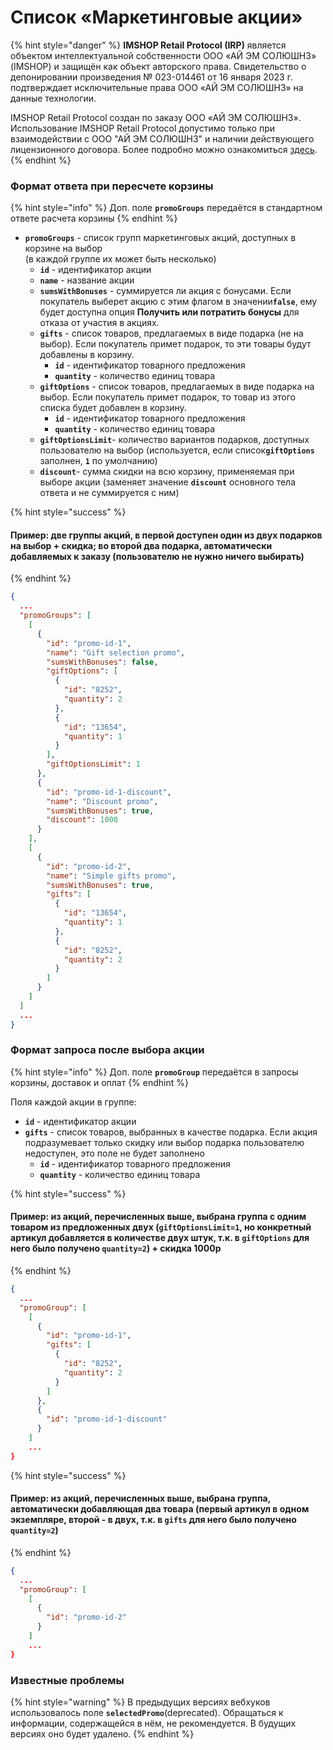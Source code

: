 # Список «Маркетинговые акции»

{% hint style="danger" %}
**IMSHOP Retail Protocol (IRP)** является объектом интеллектуальной собственности ООО «АЙ ЭМ СОЛЮШНЗ» (IMSHOP) и защищён как объект авторского права. Свидетельство о депонировании произведения № 023-014461 от 16 января 2023 г. подтверждает исключительные права ООО «АЙ ЭМ СОЛЮШНЗ» на данные технологии.

IMSHOP Retail Protocol создан по заказу ООО «АЙ ЭМ СОЛЮШНЗ». Использование IMSHOP Retail Protocol допустимо только при взаимодействии с ООО "АЙ ЭМ СОЛЮШНЗ" и наличии действующего лицензионного договора. Более подробно можно ознакомиться [здесь](../../../api-license.md).
{% endhint %}

### Формат ответа при пересчете корзины

{% hint style="info" %}
Доп. поле **`promoGroups`** передаётся в стандартном ответе расчета корзины
{% endhint %}

* **`promoGroups`** - список групп маркетинговых акций, доступных в корзине на выбор\
  (в каждой группе их может быть несколько)
  * **`id`** - идентификатор акции
  * **`name`** - название акции
  * **`sumsWithBonuses`** - суммируется ли акция с бонусами. Если покупатель выберет акцию с этим флагом в значени&#x438;**`false`**, ему будет доступна опция **Получить или потратить бонусы** для отказа от участия в акциях.
  * **`gifts`** - список товаров, предлагаемых в виде подарка (не на выбор). Если покупатель примет подарок, то эти товары будут добавлены в корзину.
    * **`id`** - идентификатор товарного предложения
    * **`quantity`** - количество единиц товара
  * **`giftOptions`** - список товаров, предлагаемых в виде подарка на выбор. Если покупатель примет подарок, то товар из этого списка будет добавлен в корзину.
    * **`id`** - идентификатор товарного предложения
    * **`quantity`** - количество единиц товара
  * **`giftOptionsLimit`**- количество вариантов подарков, доступных пользователю на выбор (используется, если списо&#x43A;**`giftOptions`** заполнен, **`1`** по умолчанию)
  * **`discount`**- сумма скидки на всю корзину, применяемая при выборе акции (заменяет значение **`discount`** основного тела ответа и не суммируется с ним)

{% hint style="success" %}
#### Пример: две группы акций, в первой доступен один из двух подарков на выбор + скидка; во второй два подарка, автоматически добавляемых к заказу (пользователю не нужно ничего выбирать)
{% endhint %}

```json
{
  ...
  "promoGroups": [
    [
      {
        "id": "promo-id-1",
        "name": "Gift selection promo",
        "sumsWithBonuses": false,
        "giftOptions": [
          {
            "id": "8252",
            "quantity": 2
          },
          {
            "id": "13654",
            "quantity": 1
          }
        ],
        "giftOptionsLimit": 1
      },
      {
        "id": "promo-id-1-discount",
        "name": "Discount promo",
        "sumsWithBonuses": true,
        "discount": 1000
      }
    ],
    [
      {
        "id": "promo-id-2",
        "name": "Simple gifts promo",
        "sumsWithBonuses": true,
        "gifts": [
          {
            "id": "13654",
            "quantity": 1
          },
          {
            "id": "8252",
            "quantity": 2
          }
        ]
      }
    ]
  ]
  ...
}
```

### Формат запроса после выбора акции

{% hint style="info" %}
Доп. поле **`promoGroup`** передаётся в запросы корзины, доставок и оплат
{% endhint %}

Поля каждой акции в группе:

* **`id`** - идентификатор акции
* **`gifts`** - список товаров, выбранных в качестве подарка. Если акция подразумевает только скидку или выбор подарка пользователю недоступен, это поле не будет заполнено
  * **`id`** - идентификатор товарного предложения
  * **`quantity`** - количество единиц товара

{% hint style="success" %}
#### Пример: из акций, перечисленных выше, выбрана группа с одним товаром из предложенных двух (`giftOptionsLimit=1`, но конкретный артикул добавляется в количестве двух штук, т.к. в `giftOptions` для него было получено `quantity=2`) + скидка 1000р
{% endhint %}

```json
{
  ...
  "promoGroup": [
    [
      {
        "id": "promo-id-1",
        "gifts": [
          {
            "id": "8252",
            "quantity": 2
          }
        ]
      },
      {
        "id": "promo-id-1-discount"
      }
    ]
    ...
}
```

{% hint style="success" %}
#### Пример: из акций, перечисленных выше, выбрана группа, автоматически добавляющая два товара (первый артикул в одном экземпляре, второй - в двух, т.к. в `gifts` для него было получено `quantity=2`)
{% endhint %}

```json
{
  ...
  "promoGroup": [
    [
      {
        "id": "promo-id-2"
      }
    ]
    ...
}
```

### Известные проблемы

{% hint style="warning" %}
В предыдущих версиях вебхуков использовалось поле **`selectedPromo`**(deprecated). Обращаться к информации, содержащейся в нём, не рекомендуется. В будущих версиях оно будет удалено.
{% endhint %}
